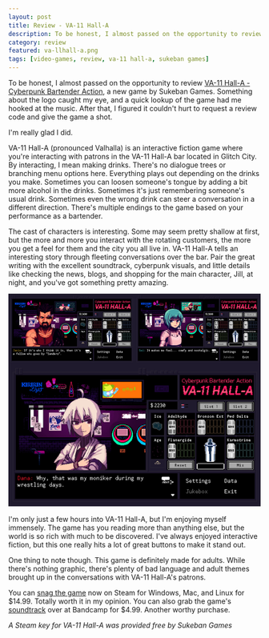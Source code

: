 ```yaml
---
layout: post
title: Review - VA-11 Hall-A
description: To be honest, I almost passed on the opportunity to review VA-11 Hall-A. I'm really glad I didn't.
category: review
featured: va-llhall-a.png
tags: [video-games, review, va-11 hall-a, sukeban games]
---
```


To be honest, I almost passed on the opportunity to review [VA-11 Hall-A - Cyberpunk Bartender Action](http://waifubartending.com), a new game by Sukeban Games. Something about the logo caught my eye, and a quick lookup of the game had me hooked at the music. After that, I figured it couldn't hurt to request a review code and give the game a shot.

I'm really glad I did.

VA-11 Hall-A (pronounced Valhalla) is an interactive fiction game where you're interacting with patrons in the VA-11 Hall-A bar located in Glitch City. By interacting, I mean making drinks. There's no dialogue trees or branching menu options here. Everything plays out depending on the drinks you make. Sometimes you can loosen someone's tongue by adding a bit more alcohol in the drinks. Sometimes it's just remembering someone's usual drink. Sometimes even the wrong drink can steer a conversation in a different direction. There's multiple endings to the game based on your performance as a bartender.

The cast of characters is interesting. Some may seem pretty shallow at first, but the more and more you interact with the rotating customers, the more you get a feel for them and the city you all live in. VA-11 Hall-A tells an interesting story through fleeting conversations over the bar. Pair the great writing with the excellent soundtrack, cyberpunk visuals, and little details like checking the news, blogs, and shopping for the main character, Jill, at night, and you've got something pretty amazing.

![VA-11 Hall A Screens](/images/va11halla.png)

I'm only just a few hours into VA-11 Hall-A, but I'm enjoying myself immensely. The game has you reading more than anything else, but the world is so rich with much to be discovered. I've always enjoyed interactive fiction, but this one really hits a lot of great buttons to make it stand out.

One thing to note though. This game is definitely made for adults. While there's nothing graphic, there's plenty of bad language and adult themes brought up in the conversations with VA-11 Hall-A's patrons.

You can [snag the game](http://store.steampowered.com/app/447530/) now on Steam for Windows, Mac, and Linux for $14.99. Totally worth it in my opinion. You can also grab the game's [soundtrack](https://garoad.bandcamp.com/album/va-11-hall-a-prologue-ost-sounds-from-the-future) over at Bandcamp for $4.99. Another worthy purchase.

*A Steam key for VA-11 Hall-A was provided free by Sukeban Games*

